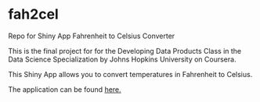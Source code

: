 # fah2cel
Repo for Shiny App Fahrenheit to Celsius Converter

This is the final project for for the Developing Data Products Class in the Data Science Specialization by Johns Hopkins University on Coursera.

This Shiny App allows you to convert temperatures in Fahrenheit to Celsius.  

The application can be found  <a href="http://cincome.shinyapps.io/fahrenheit2celsius"> here. </a>
